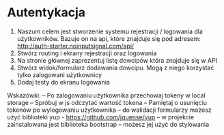 # Autentykacja

1. Naszum celem jest stworzenie systemu rejestracji / logowania dla użytkowników. Bazuje on na api, które znajduje się pod adresem: http://auth-starter.noinputsignal.com/api/
2. Stwórz routing i ekrany rejestracji oraz logowania
3. Na stronie głównej zaprezentuj listę dowcipów która znajduje się w API
4. Stwórz widok/formularz dodawania dowcipu. Mogą z niego korzystać tylko zalogowani użytkownicy
5. Dodaj testy do ekranu logowania

Wskazówki: 
– Po zalogowaniu użytkownika przechowaj tokeny w local storage
– Spróbuj w js odczytać wartość tokena
– Pamiętaj o usunięciu tokenów po wylogowaniu użytkownika
– do walidacji formularzy możesz użyć biblioteki yup - https://github.com/jquense/yup
– w projekcie zainstalowana jest biblioteka bootstrap – możesz jej użyć do stylowania